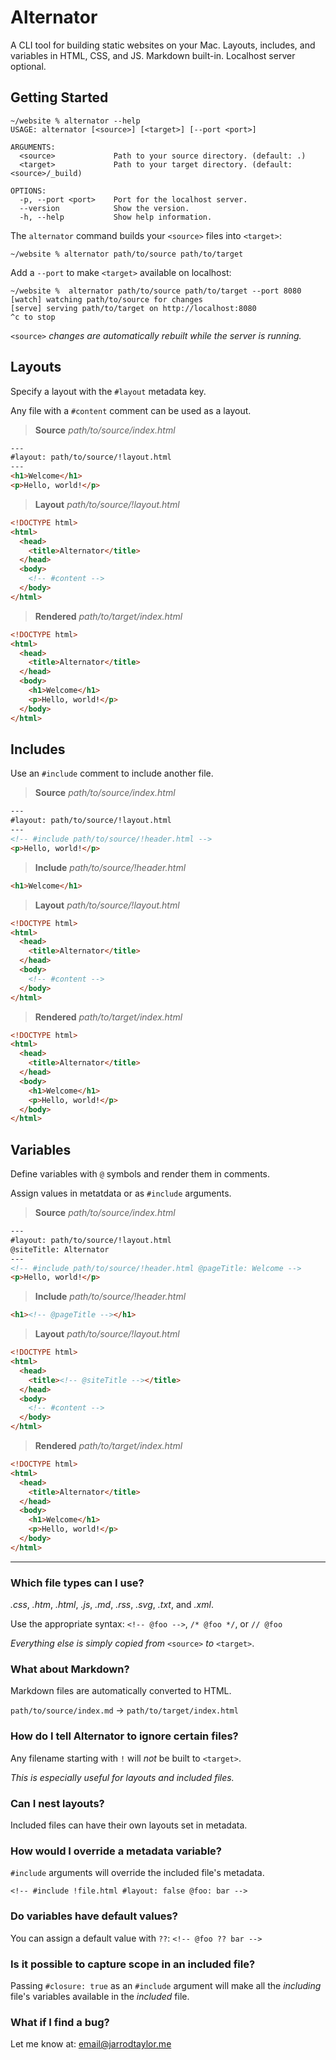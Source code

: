 # Alternator

A CLI tool for building static websites on your Mac.
Layouts, includes, and variables in HTML, CSS, and JS.
Markdown built-in. Localhost server optional.

## Getting Started

```shell
~/website % alternator --help
USAGE: alternator [<source>] [<target>] [--port <port>]

ARGUMENTS:
  <source>             Path to your source directory. (default: .)
  <target>             Path to your target directory. (default: <source>/_build)

OPTIONS:
  -p, --port <port>    Port for the localhost server.
  --version            Show the version.
  -h, --help           Show help information.
```

The `alternator` command builds your `<source>` files into `<target>`:

```shell
~/website % alternator path/to/source path/to/target
```

Add a `--port` to make `<target>` available on localhost:

```shell
~/website %  alternator path/to/source path/to/target --port 8080
[watch] watching path/to/source for changes
[serve] serving path/to/target on http://localhost:8080
^c to stop
```

`<source>` _changes are automatically rebuilt while the server is running._

## Layouts

Specify a layout with the `#layout` metadata key.

Any file with a `#content` comment can be used as a layout.

> **Source** _path/to/source/index.html_

```html
---
#layout: path/to/source/!layout.html
---
<h1>Welcome</h1>
<p>Hello, world!</p>
```

> **Layout** _path/to/source/!layout.html_

```html
<!DOCTYPE html>
<html>
  <head>
    <title>Alternator</title>
  </head>
  <body>
    <!-- #content -->
  </body>
</html>
```

> **Rendered** _path/to/target/index.html_

```html
<!DOCTYPE html>
<html>
  <head>
    <title>Alternator</title>
  </head>
  <body>
    <h1>Welcome</h1>
    <p>Hello, world!</p>
  </body>
</html>
```

## Includes

Use an `#include` comment to include another file.

> **Source** _path/to/source/index.html_

```html
---
#layout: path/to/source/!layout.html
---
<!-- #include path/to/source/!header.html -->
<p>Hello, world!</p>
```

> **Include** _path/to/source/!header.html_

```html
<h1>Welcome</h1>
```

> **Layout** _path/to/source/!layout.html_

```html
<!DOCTYPE html>
<html>
  <head>
    <title>Alternator</title>
  </head>
  <body>
    <!-- #content -->
  </body>
</html>
```

> **Rendered** _path/to/target/index.html_

```html
<!DOCTYPE html>
<html>
  <head>
    <title>Alternator</title>
  </head>
  <body>
    <h1>Welcome</h1>
    <p>Hello, world!</p>
  </body>
</html>
```

## Variables

Define variables with `@` symbols and render them in comments.

Assign values in metatdata or as `#include` arguments.

> **Source** _path/to/source/index.html_

```html
---
#layout: path/to/source/!layout.html
@siteTitle: Alternator
---
<!-- #include path/to/source/!header.html @pageTitle: Welcome -->
<p>Hello, world!</p>
```

> **Include** _path/to/source/!header.html_

```html
<h1><!-- @pageTitle --></h1>
```

> **Layout** _path/to/source/!layout.html_

```html
<!DOCTYPE html>
<html>
  <head>
    <title><!-- @siteTitle --></title>
  </head>
  <body>
    <!-- #content -->
  </body>
</html>
```

> **Rendered** _path/to/target/index.html_

```html
<!DOCTYPE html>
<html>
  <head>
    <title>Alternator</title>
  </head>
  <body>
    <h1>Welcome</h1>
    <p>Hello, world!</p>
  </body>
</html>
```

---

### Which file types can I use?

_.css_, _.htm_, _.html_, _.js_, _.md_, _.rss_, _.svg_, _.txt_, and _.xml_.

<p>
  Use the appropriate syntax:
  <code>&lt;!-- @foo --></code>,
  <code>/* @foo */</code>, or
  <code>// @foo</code>
</p>

_Everything else is simply copied from_ `<source>` _to_ `<target>`.

### What about Markdown?

Markdown files are automatically converted to HTML.

`path/to/source/index.md` &rarr; `path/to/target/index.html`

### How do I tell Alternator to ignore certain files?

Any filename starting with `!` will _not_ be built to `<target>`.

_This is especially useful for layouts and included files._

### Can I nest layouts?

Included files can have their own layouts set in metadata.

### How would I override a metadata variable?

`#include` arguments will override the included file's metadata.

`<!-- #include !file.html #layout: false @foo: bar -->`

### Do variables have default values?

You can assign a default value with `??`: `<!-- @foo ?? bar -->`

### Is it possible to capture scope in an included file?

Passing `#closure: true` as an `#include` argument will make all the _including_ file's variables
available in the _included_ file.

### What if I find a bug?

Let me know at: [email@jarrodtaylor.me](mailto:email@jarrodtaylor.me)